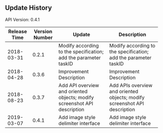 Update History
---------------------------------------------------------------------
API Version: 0.4.1
 
| Release Time | Version Number | Update | Description
| ---------------| -----------|-----------|---------|
| 2018-03-31  | 0.2.1 | Modify according to the specification; add the parameter taskID | Modify according to the specification; add the parameter taskID
| 2018-04-28 | 0.3.6 | Improvement Description | Improvement Description
| 2018-08-23  |0.3.7 | Add API overview and oriented objects; modify screenshot API description | Add APIs overview and oriented objects; modify screenshot API description
| 2019-03-07  |0.4.1 | Add image style delimiter interface |Add image style delimiter interface
